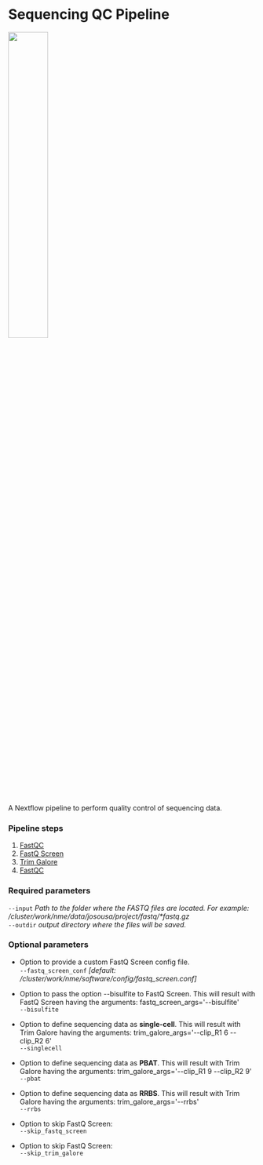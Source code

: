 # Sequencing QC Pipeline

<img width="40%" src="https://raw.githubusercontent.com/nextflow-io/trademark/master/nextflow2014_no-bg.png" /></br>

A Nextflow pipeline to perform quality control of sequencing data.


### Pipeline steps
1. [FastQC](https://www.bioinformatics.babraham.ac.uk/projects/fastqc/)</br>
2. [FastQ Screen](https://www.bioinformatics.babraham.ac.uk/projects/fastq_screen/)</br>
3. [Trim Galore](https://www.bioinformatics.babraham.ac.uk/projects/trim_galore/)</br>
4. [FastQC](https://www.bioinformatics.babraham.ac.uk/projects/fastqc/)


### Required parameters

`--input` _Path to the folder where the FASTQ files are located. For example: /cluster/work/nme/data/josousa/project/fastq/*fastq.gz_</br>
`--outdir` _output directory where the files will be saved._


### Optional parameters
- Option to provide a custom FastQ Screen config file.</br>
`--fastq_screen_conf` _[default: /cluster/work/nme/software/config/fastq_screen.conf]_</br>

- Option to pass the option --bisulfite to FastQ Screen. This will result with FastQ Screen having the arguments: fastq_screen_args='--bisulfite'</br>
`--bisulfite`</br>

- Option to define sequencing data as **single-cell**. This will result with Trim Galore having the arguments: trim_galore_args='--clip_R1 6 --clip_R2 6'</br>
`--singlecell`</br>

- Option to define sequencing data as **PBAT**. This will result with Trim Galore having the arguments: trim_galore_args='--clip_R1 9 --clip_R2 9'</br>
`--pbat`</br>

- Option to define sequencing data as **RRBS**. This will result with Trim Galore having the arguments: trim_galore_args='--rrbs'</br>
`--rrbs`</br>

- Option to skip FastQ Screen: </br>
`--skip_fastq_screen`</br>

- Option to skip FastQ Screen: </br>
`--skip_trim_galore`
